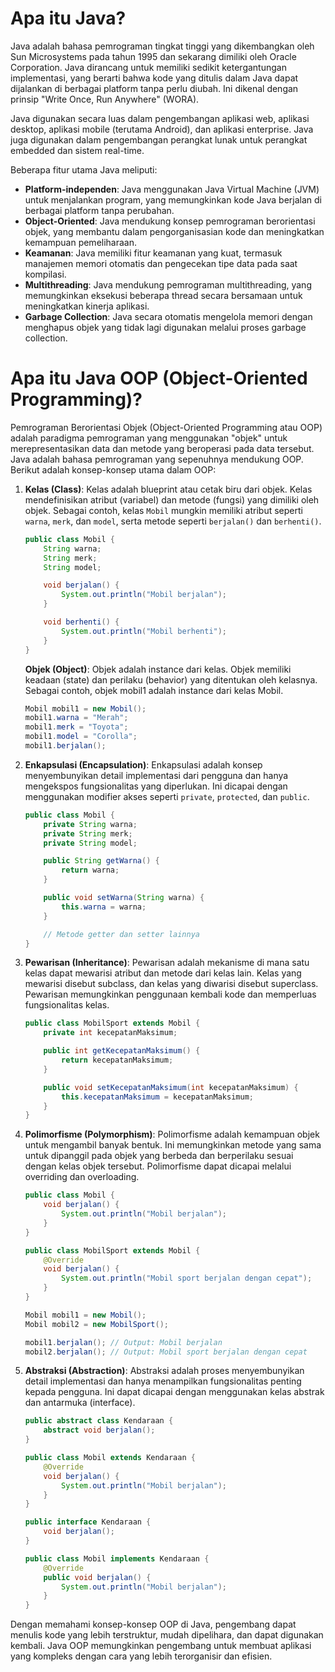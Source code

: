 # Apa itu Java?

Java adalah bahasa pemrograman tingkat tinggi yang dikembangkan oleh Sun Microsystems pada tahun 1995 dan sekarang dimiliki oleh Oracle Corporation. Java dirancang untuk memiliki sedikit ketergantungan implementasi, yang berarti bahwa kode yang ditulis dalam Java dapat dijalankan di berbagai platform tanpa perlu diubah. Ini dikenal dengan prinsip "Write Once, Run Anywhere" (WORA).

Java digunakan secara luas dalam pengembangan aplikasi web, aplikasi desktop, aplikasi mobile (terutama Android), dan aplikasi enterprise. Java juga digunakan dalam pengembangan perangkat lunak untuk perangkat embedded dan sistem real-time.

Beberapa fitur utama Java meliputi:

- **Platform-independen**: Java menggunakan Java Virtual Machine (JVM) untuk menjalankan program, yang memungkinkan kode Java berjalan di berbagai platform tanpa perubahan.
- **Object-Oriented**: Java mendukung konsep pemrograman berorientasi objek, yang membantu dalam pengorganisasian kode dan meningkatkan kemampuan pemeliharaan.
- **Keamanan**: Java memiliki fitur keamanan yang kuat, termasuk manajemen memori otomatis dan pengecekan tipe data pada saat kompilasi.
- **Multithreading**: Java mendukung pemrograman multithreading, yang memungkinkan eksekusi beberapa thread secara bersamaan untuk meningkatkan kinerja aplikasi.
- **Garbage Collection**: Java secara otomatis mengelola memori dengan menghapus objek yang tidak lagi digunakan melalui proses garbage collection.

# Apa itu Java OOP (Object-Oriented Programming)?

Pemrograman Berorientasi Objek (Object-Oriented Programming atau OOP) adalah paradigma pemrograman yang menggunakan "objek" untuk merepresentasikan data dan metode yang beroperasi pada data tersebut. Java adalah bahasa pemrograman yang sepenuhnya mendukung OOP. Berikut adalah konsep-konsep utama dalam OOP:

1. **Kelas (Class)**:
   Kelas adalah blueprint atau cetak biru dari objek. Kelas mendefinisikan atribut (variabel) dan metode (fungsi) yang dimiliki oleh objek. Sebagai contoh, kelas `Mobil` mungkin memiliki atribut seperti `warna`, `merk`, dan `model`, serta metode seperti `berjalan()` dan `berhenti()`.

   ```java
   public class Mobil {
       String warna;
       String merk;
       String model;

       void berjalan() {
           System.out.println("Mobil berjalan");
       }

       void berhenti() {
           System.out.println("Mobil berhenti");
       }
   }
   ```

   **Objek (Object)**: Objek adalah instance dari kelas. Objek memiliki keadaan (state) dan perilaku (behavior) yang ditentukan oleh kelasnya. Sebagai contoh, objek mobil1 adalah instance dari kelas Mobil.

   ```java
   Mobil mobil1 = new Mobil();
   mobil1.warna = "Merah";
   mobil1.merk = "Toyota";
   mobil1.model = "Corolla";
   mobil1.berjalan();
   ```

2. **Enkapsulasi (Encapsulation)**: Enkapsulasi adalah konsep menyembunyikan detail implementasi dari pengguna dan hanya mengekspos fungsionalitas yang diperlukan. Ini dicapai dengan menggunakan modifier akses seperti `private`, `protected`, dan `public`.

   ```java
   public class Mobil {
       private String warna;
       private String merk;
       private String model;

       public String getWarna() {
           return warna;
       }

       public void setWarna(String warna) {
           this.warna = warna;
       }

       // Metode getter dan setter lainnya
   }
   ```

3. **Pewarisan (Inheritance)**: Pewarisan adalah mekanisme di mana satu kelas dapat mewarisi atribut dan metode dari kelas lain. Kelas yang mewarisi disebut subclass, dan kelas yang diwarisi disebut superclass. Pewarisan memungkinkan penggunaan kembali kode dan memperluas fungsionalitas kelas.

   ```java
   public class MobilSport extends Mobil {
       private int kecepatanMaksimum;

       public int getKecepatanMaksimum() {
           return kecepatanMaksimum;
       }

       public void setKecepatanMaksimum(int kecepatanMaksimum) {
           this.kecepatanMaksimum = kecepatanMaksimum;
       }
   }
   ```

4. **Polimorfisme (Polymorphism)**: Polimorfisme adalah kemampuan objek untuk mengambil banyak bentuk. Ini memungkinkan metode yang sama untuk dipanggil pada objek yang berbeda dan berperilaku sesuai dengan kelas objek tersebut. Polimorfisme dapat dicapai melalui overriding dan overloading.

   ```java
   public class Mobil {
       void berjalan() {
           System.out.println("Mobil berjalan");
       }
   }

   public class MobilSport extends Mobil {
       @Override
       void berjalan() {
           System.out.println("Mobil sport berjalan dengan cepat");
       }
   }

   Mobil mobil1 = new Mobil();
   Mobil mobil2 = new MobilSport();

   mobil1.berjalan(); // Output: Mobil berjalan
   mobil2.berjalan(); // Output: Mobil sport berjalan dengan cepat
   ```

5. **Abstraksi (Abstraction)**: Abstraksi adalah proses menyembunyikan detail implementasi dan hanya menampilkan fungsionalitas penting kepada pengguna. Ini dapat dicapai dengan menggunakan kelas abstrak dan antarmuka (interface).

   ```java
   public abstract class Kendaraan {
       abstract void berjalan();
   }

   public class Mobil extends Kendaraan {
       @Override
       void berjalan() {
           System.out.println("Mobil berjalan");
       }
   }
   ```

   ```java
   public interface Kendaraan {
       void berjalan();
   }

   public class Mobil implements Kendaraan {
       @Override
       public void berjalan() {
           System.out.println("Mobil berjalan");
       }
   }
   ```

Dengan memahami konsep-konsep OOP di Java, pengembang dapat menulis kode yang lebih terstruktur, mudah dipelihara, dan dapat digunakan kembali. Java OOP memungkinkan pengembang untuk membuat aplikasi yang kompleks dengan cara yang lebih terorganisir dan efisien.